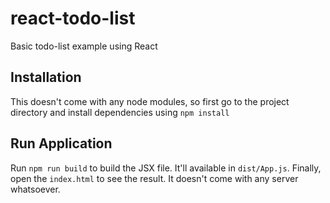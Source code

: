 # react-todo-list
Basic todo-list example using React

## Installation
This doesn't come with any node modules, so first go to the project directory and install dependencies using `npm install`

## Run Application
Run `npm run build` to build the JSX file. It'll available in `dist/App.js`. 
Finally, open the `index.html` to see the result. It doesn't come with any server whatsoever.
